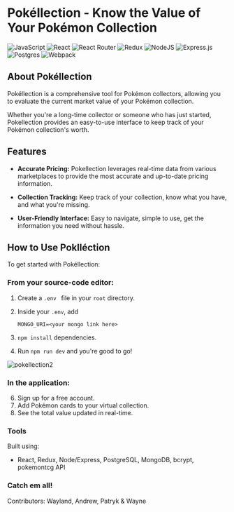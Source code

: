 # Pokéllection - Know the Value of Your Pokémon Collection

![JavaScript](https://img.shields.io/badge/javascript-%23323330.svg?style=for-the-badge&logo=javascript&logoColor=%23F7DF1E)
![React](https://img.shields.io/badge/react-%2320232a.svg?style=for-the-badge&logo=react&logoColor=%2361DAFB)
![React Router](https://img.shields.io/badge/React_Router-CA4245?style=for-the-badge&logo=react-router&logoColor=white)
![Redux](https://img.shields.io/badge/redux-%23593d88.svg?style=for-the-badge&logo=redux&logoColor=white)
![NodeJS](https://img.shields.io/badge/node.js-6DA55F?style=for-the-badge&logo=node.js&logoColor=white)
![Express.js](https://img.shields.io/badge/express.js-%23404d59.svg?style=for-the-badge&logo=express&logoColor=%2361DAFB)
![Postgres](https://img.shields.io/badge/postgres-%23316192.svg?style=for-the-badge&logo=postgresql&logoColor=white)
![Webpack](https://img.shields.io/badge/webpack-%238DD6F9.svg?style=for-the-badge&logo=webpack&logoColor=black)

## About Pokéllection

Pokéllection is a comprehensive tool for Pokémon collectors, allowing you to evaluate the current market value of your Pokémon collection. 

Whether you're a long-time collector or someone who has just started, Pokellection provides an easy-to-use interface to keep track of your Pokémon collection's worth.

## Features

- **Accurate Pricing:** Pokellection leverages real-time data from various marketplaces to provide the most accurate and up-to-date pricing information.
  
- **Collection Tracking:** Keep track of your collection, know what you have, and what you're missing.

- **User-Friendly Interface:** Easy to navigate, simple to use, get the information you need without hassle.

## How to Use Poklléction

To get started with Pokéllection:

### From your source-code editor:
1. Create a ```.env ``` file in your ```root``` directory.
2. Inside your ```.env```, add 

    ```MONGO_URI=<your mongo link here>```
3. ``` npm install ``` dependencies.
4. Run ``` npm run dev ``` and you're good to go!

![pokellection2](https://github.com/pokeTradr/pokellection/assets/103064256/b363d7b5-8241-421d-803b-e4b44a62487b)

### In the application:
6. Sign up for a free account.
7. Add Pokémon cards to your virtual collection.
8. See the total value updated in real-time.
### Tools

Built using:

- React, Redux, Node/Express, PostgreSQL, MongoDB, bcrypt, pokemontcg API

### Catch em all!

Contributors: Wayland, Andrew, Patryk & Wayne
